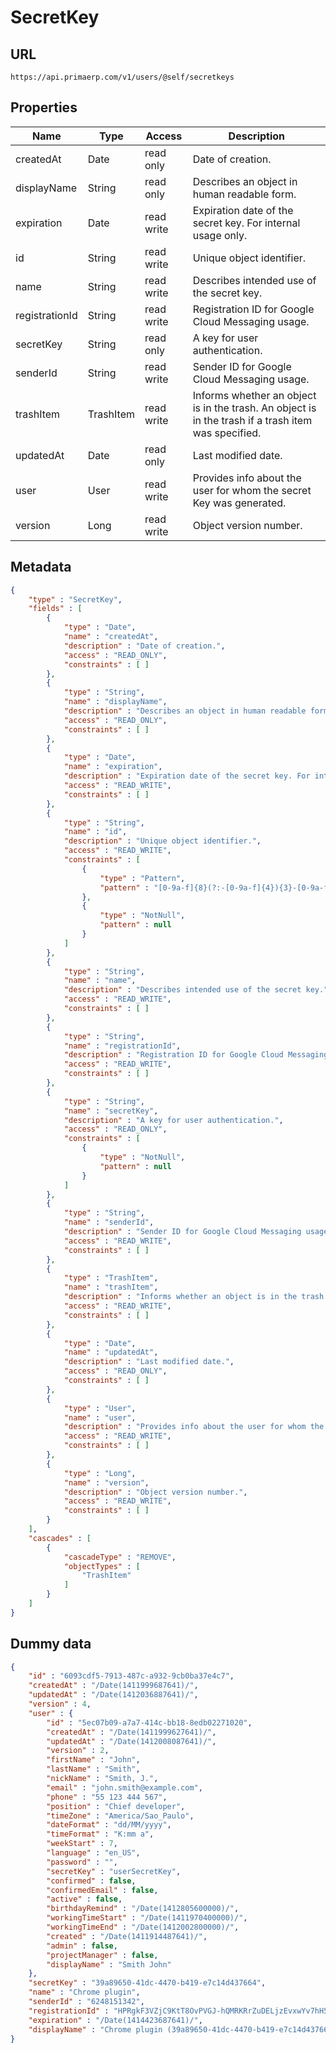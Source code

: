SecretKey
==

## URL

	https://api.primaerp.com/v1/users/@self/secretkeys

## Properties

| Name           | Type      | Access     | Description                                                                                         |
|----------------|-----------|------------|-----------------------------------------------------------------------------------------------------|
| createdAt      | Date      | read only  | Date of creation.                                                                                   |
| displayName    | String    | read only  | Describes an object in human readable form.                                                         |
| expiration     | Date      | read write | Expiration date of the secret key. For internal usage only.                                         |
| id             | String    | read write | Unique object identifier.                                                                           |
| name           | String    | read write | Describes intended use of the secret key.                                                           |
| registrationId | String    | read write | Registration ID for Google Cloud Messaging usage.                                                   |
| secretKey      | String    | read only  | A key for user authentication.                                                                      |
| senderId       | String    | read write | Sender ID for Google Cloud Messaging usage.                                                         |
| trashItem      | TrashItem | read write | Informs whether an object is in the trash. An object is in the trash if a trash item was specified. |
| updatedAt      | Date      | read only  | Last modified date.                                                                                 |
| user           | User      | read write | Provides info about the user for whom the secret Key was generated.                                 |
| version        | Long      | read write | Object version number.                                                                              |

## Metadata

```JSON
{
	"type" : "SecretKey",
	"fields" : [
		{
			"type" : "Date",
			"name" : "createdAt",
			"description" : "Date of creation.",
			"access" : "READ_ONLY",
			"constraints" : [ ]
		},
		{
			"type" : "String",
			"name" : "displayName",
			"description" : "Describes an object in human readable form.",
			"access" : "READ_ONLY",
			"constraints" : [ ]
		},
		{
			"type" : "Date",
			"name" : "expiration",
			"description" : "Expiration date of the secret key. For internal usage only.",
			"access" : "READ_WRITE",
			"constraints" : [ ]
		},
		{
			"type" : "String",
			"name" : "id",
			"description" : "Unique object identifier.",
			"access" : "READ_WRITE",
			"constraints" : [
				{
					"type" : "Pattern",
					"pattern" : "[0-9a-f]{8}(?:-[0-9a-f]{4}){3}-[0-9a-f]{12}"
				},
				{
					"type" : "NotNull",
					"pattern" : null
				}
			]
		},
		{
			"type" : "String",
			"name" : "name",
			"description" : "Describes intended use of the secret key.",
			"access" : "READ_WRITE",
			"constraints" : [ ]
		},
		{
			"type" : "String",
			"name" : "registrationId",
			"description" : "Registration ID for Google Cloud Messaging usage.",
			"access" : "READ_WRITE",
			"constraints" : [ ]
		},
		{
			"type" : "String",
			"name" : "secretKey",
			"description" : "A key for user authentication.",
			"access" : "READ_ONLY",
			"constraints" : [
				{
					"type" : "NotNull",
					"pattern" : null
				}
			]
		},
		{
			"type" : "String",
			"name" : "senderId",
			"description" : "Sender ID for Google Cloud Messaging usage.",
			"access" : "READ_WRITE",
			"constraints" : [ ]
		},
		{
			"type" : "TrashItem",
			"name" : "trashItem",
			"description" : "Informs whether an object is in the trash. An object is in the trash if a trash item was specified.",
			"access" : "READ_WRITE",
			"constraints" : [ ]
		},
		{
			"type" : "Date",
			"name" : "updatedAt",
			"description" : "Last modified date.",
			"access" : "READ_ONLY",
			"constraints" : [ ]
		},
		{
			"type" : "User",
			"name" : "user",
			"description" : "Provides info about the user for whom the secret Key was generated.",
			"access" : "READ_WRITE",
			"constraints" : [ ]
		},
		{
			"type" : "Long",
			"name" : "version",
			"description" : "Object version number.",
			"access" : "READ_WRITE",
			"constraints" : [ ]
		}
	],
	"cascades" : [
		{
			"cascadeType" : "REMOVE",
			"objectTypes" : [
				"TrashItem"
			]
		}
	]
}
```

## Dummy data

```JSON
{
	"id" : "6093cdf5-7913-487c-a932-9cb0ba37e4c7",
	"createdAt" : "/Date(1411999687641)/",
	"updatedAt" : "/Date(1412036887641)/",
	"version" : 4,
	"user" : {
		"id" : "5ec07b09-a7a7-414c-bb18-8edb02271020",
		"createdAt" : "/Date(1411999627641)/",
		"updatedAt" : "/Date(1412008087641)/",
		"version" : 2,
		"firstName" : "John",
		"lastName" : "Smith",
		"nickName" : "Smith, J.",
		"email" : "john.smith@example.com",
		"phone" : "55 123 444 567",
		"position" : "Chief developer",
		"timeZone" : "America/Sao_Paulo",
		"dateFormat" : "dd/MM/yyyy",
		"timeFormat" : "K:mm a",
		"weekStart" : 7,
		"language" : "en_US",
		"password" : "",
		"secretKey" : "userSecretKey",
		"confirmed" : false,
		"confirmedEmail" : false,
		"active" : false,
		"birthdayRemind" : "/Date(1412805600000)/",
		"workingTimeStart" : "/Date(1411970400000)/",
		"workingTimeEnd" : "/Date(1412002800000)/",
		"created" : "/Date(1411914487641)/",
		"admin" : false,
		"projectManager" : false,
		"displayName" : "Smith John"
	},
	"secretKey" : "39a89650-41dc-4470-b419-e7c14d437664",
	"name" : "Chrome plugin",
	"senderId" : "6248151342",
	"registrationId" : "HPRgkF3VZjC9KtT8OvPVGJ-hQMRKRrZuDELjzEvxwYv7hH5OFEeco8ohsN5PjL1iC2dNtk2BAokeMCg2ZXKqpc8FXKmhX94kIxQ",
	"expiration" : "/Date(1414423687641)/",
	"displayName" : "Chrome plugin (39a89650-41dc-4470-b419-e7c14d437664)"
}
```
